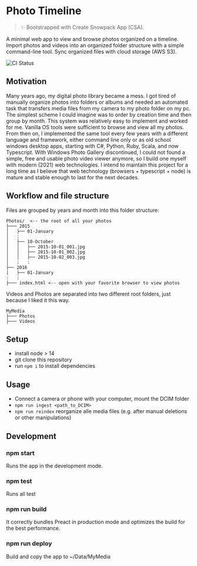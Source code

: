 # Photo Timeline

> ✨ Bootstrapped with Create Snowpack App (CSA).

A minimal web app to view and browse photos organized on a timeline.
Import photos and videos into an organized folder structure with a simple command-line tool.
Sync organized files with cloud storage (AWS S3).

![CI Status](https://github.com/atombrenner/photo-timeline/actions/workflows/main.yml/badge.svg?branch=master)

## Motivation

Many years ago, my digital photo library became a mess. I got tired of manually organize photos into folders or albums and needed an automated task that transfers media files from my camera to my photo folder on my pc. The simplest scheme I could imagine was to order by creation time and then group by month. This system was relatively easy to implement and worked for me. Vanilla OS tools were sufficient to browse and view all my photos. From then on, I implemented the same tool every few years with a different language and framework, either command line only or as old school windows desktop apps, starting with C#, Python, Ruby, Scala, and now Typescript.
With Windows Photo Gallery discontinued, I could not found a simple, free and usable photo video viewer anymore, so I build one myself with modern (2021) web technologies.
I intend to maintain this project for a long time as I believe that web technology (browsers + typescript + node) is mature and stable enough to last for the next decades.

## Workflow and file structure

Files are grouped by years and month into this folder structure:

```
Photos/  <-- the root of all your photos
├─── 2015
│   ├── 01-January
│   :
│   ├── 10-October
│   │   ├── 2015-10-01_001.jpg
│   │   ├── 2015-10-01_002.jpg
│   │   ├── 2015-10-02_003.jpg
│   :   :
├── 2016
|   ├── 01-January
:   :
├─── index.html <-- open with your favorite browser to view photos
```

Videos and Photos are separated into two different root folders, just because I liked it this way.

```
MyMedia
├─── Photos
├─── Videos
```

## Setup

- install node > 14
- git clone this repository
- run `npm i` to install dependencies

## Usage

- Connect a camera or phone with your computer, mount the DCIM folder
- `npm run ingest <path_to_DCIM>`
- `npm run reindex` reorganize alle media files (e.g. after manual deletions or other manipulations)

## Development

### npm start

Runs the app in the development mode.

### npm test

Runs all test

### npm run build

It correctly bundles Preact in production mode and optimizes the build for the best performance.

### npm run deploy

Build and copy the app to ~/Data/MyMedia
